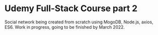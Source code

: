 # Udemy Full-Stack Course part 2
Social network being created from scratch using MogoDB, Node.js, axios, ES6.
Work in progress, going to be finished by March 2022.
